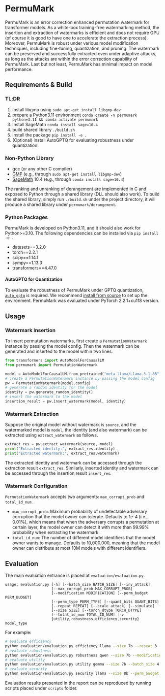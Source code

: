 # PermuMark

PermuMark is an error correction enhanced permutation watermark for transformer models.
As a white-box training-free watermarking method, the insertion and extraction of watermarks is efficient and does not require GPU (of course it is good to have one to accelerate the extraction process).
Moreover, PermuMark is robust under various model modification techniques, including fine-tuning, quantization, and pruning.
The watermark can be preserved and successfully extracted even under adaptive attacks, as long as the attacks are within the error correction capability of PermuMark.
Last but not least, PermuMark has minimal impact on model performance.

## Requirements & Build

### TL;DR

1. install libgmp using `sudo apt-get install libgmp-dev`
2. prepare a Python3.11 environment `conda create -n permumark python=3.11 && conda activate permumark`
3. install SageMath `conda install sage=10.4`
4. build shared library `./build.sh`
5. install the package `pip install -e .`
6. (Optional) install AutoGPTQ for evaluating robustness under quantization

### Non-Python Library

- gcc (or any other C compiler)
- [GMP](https://gmplib.org/) (e.g., through `sudo apt-get install libgmp-dev`)
- [SageMath](https://www.sagemath.org/) 10.4 (e.g., through `conda install sage=10.4`)

The ranking and unranking of derangement are implemented in C and exposed to Python through a shared library (DLL should
also work).
To build the shared library, simply run `./build.sh` under the project directory, it will produce a shared library under
`permumark/derangement`.

### Python Packages

PermuMark is developed on Python3.11, and it should also work for Python>=3.10.
The following dependencies can be installed via `pip install -e .`

- datasets==3.2.0
- torch==2.2.1
- scipy==1.14.1
- sympy==1.13.3
- transformers==4.47.0

#### AutoGPTQ for Quantization

To evaluate the robustness of PermuMark under GPTQ quantization, [`auto_gptq`](https://github.com/AutoGPTQ/AutoGPTQ) is
required.
We recommend [install from source](https://github.com/AutoGPTQ/AutoGPTQ?tab=readme-ov-file#install-from-source) to set
up the environment.
PermuMark was evaluated under PyTorch 2.2.1+cu118 version.

## Usage

### Watermark Insertion

To insert permutation watermarks, first create a `PermutationWatermark` instance by passing the model config.
Then the watermark can be generated and inserted to the model within two lines.

```python
from transformers import AutoModelForCausalLM
from permumark import PermutationWatermark

model = AutoModelForCausalLM.from_pretrained("meta-llama/Llama-3.1-8B", trust_remote_code=True)
# create a PermutationWatermark instance by passing the model config
pw = PermutationWatermark(model.config)
# generate a random identity for the model
identity = pw.generate_random_identity()
# insert the watermark to the model
insertion_result = pw.insert_watermark(model, identity)
```

### Watermark Extraction

Suppose the original model without watermark is `source`, and the watermarked model is `model`,
the identity (and also watermark) can be extracted using `extract_watermark` as follows.

```python
extract_res = pw.extract_watermark(source, model)
print("Extracted identity:", extract_res.identity)
print("Extracted watermark:", extract_res.watermark)
```

The extracted identity and watermark can be accessed through the extraction result `extract_res`.
Similarly, inserted identity and watermark can be accessed through the insertion result `insert_res`.

### Watermark Configuration

`PermutationWatermark` accepts two arguments: `max_corrupt_prob` and `total_id_num`.

- `max_corrupt_prob`: Maximum probability of undetectable adversary corruption that the model owner can tolerate.
  Defaults to 1e-4 (i.e., 0.01%), which means that when the adversary corrupts a permutation at certain layer, the model
  owner can detect it with more than 99.99% probability when extracting the watermark.
- `total_id_num`: The number of different model identifiers that the model owner wants to manage.
  Defaults to 10,000,000, meaning that the model owner can distribute at most 10M models with different identifiers.

## Evaluation

The main evaluation entrance is placed at `evaluation/evaluation.py`.

```
usage: evaluation.py [-h] [--batch_size BATCH_SIZE] [--inv_attack]
                     [--max_corrupt_prob MAX_CORRUPT_PROB]
                     [--modification MODIFICATION] [--perm_budget PERM_BUDGET]
                     [--perm_type PERM_TYPE] [--quant_bits QUANT_BITS]
                     [--repeat REPEAT] [--scale_attack] [--simulate]
                     [--size SIZE] [--torch_dtype TORCH_DTYPE]
                     [--total_id_num TOTAL_ID_NUM] [-v]
                     {utility,robustness,efficiency,security} model_type
```

For example:

```bash
# evaluate efficiency
python evaluation/evaluation.py efficiency llama --size 7b --repeat 3 --verbose
# evaluate robustness
python evaluation/evaluation.py robustness qwen --size 7b --modification finetune
# evaluate utility
python evaluation/evaluation.py utility gemma --size 7b --batch_size 4
# evaluate security
python evaluation/evaluation.py security llama --size 8b --perm_budget 60 --perm_type random
```

Evaluation results presented in the report can be reproduced by running scripts placed under `scripts` folder.
